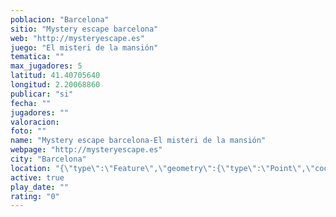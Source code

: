 ```yaml
---
poblacion: "Barcelona"
sitio: "Mystery escape barcelona"
web: "http://mysteryescape.es"
juego: "El misteri de la mansión"
tematica: ""
max_jugadores: 5
latitud: 41.40705640
longitud: 2.20068860
publicar: "si"
fecha: ""
jugadores: ""
valoracion: 
foto: ""
name: "Mystery escape barcelona-El misteri de la mansión"
webpage: "http://mysteryescape.es"
city: "Barcelona"
location: "{\"type\":\"Feature\",\"geometry\":{\"type\":\"Point\",\"coordinates\":[41.4070564,2.2006886]}}"
active: true
play_date: ""
rating: "0"
---
```

